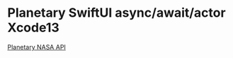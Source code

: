 # Planetary SwiftUI async/await/actor Xcode13
[Planetary NASA API](https://github.com/nasa/apod-api) 
